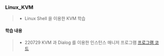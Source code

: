 ### Linux_KVM
> - Linux Shell 을 이용한 KVM 학습

#### 학습 내용
> - 220729 KVM 과 Dialog 를 이용한 인스턴스 매니저 프로그램 [프로그램 코드](https://github.com/lijahong/Linux_KVM/blob/main/220729/Kvm_Dialog_Manager.sh)
